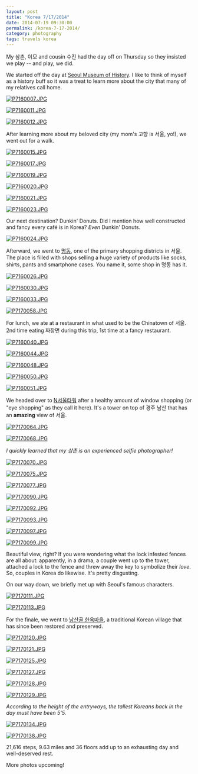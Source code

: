```yaml
---
layout: post
title: "Korea 7/17/2014"
date: 2014-07-19 09:30:00
permalink: /korea-7-17-2014/
category: photography
tags: travels korea
---
```

My 삼촌, 이모 and cousin 수진 had the day off on Thursday so they insisted we play -- and play, we did.

We started off the day at [Seoul Museum of History](http://eng.museum.seoul.kr/eng/index.do). I like to think of myself as a history buff so it was a treat to learn more about the city that many of my relatives call home.

[![P7160007.JPG](https://d23f6h5jpj26xu.cloudfront.net/gawyhhhmow3w_small.jpg)](http://img.svbtle.com/gawyhhhmow3w.jpg)

[![P7160011.JPG](https://d23f6h5jpj26xu.cloudfront.net/hc41wwfyil1kfw_small.jpg)](http://img.svbtle.com/hc41wwfyil1kfw.jpg)

[![P7160012.JPG](https://d23f6h5jpj26xu.cloudfront.net/iz5hnlgpsiv96w_small.jpg)](http://img.svbtle.com/iz5hnlgpsiv96w.jpg)

After learning more about my beloved city (my mom's 고향 is 서울, yo!), we went out for a walk.

[![P7160015.JPG](https://d23f6h5jpj26xu.cloudfront.net/jphnpoksbeyxda_small.jpg)](http://img.svbtle.com/jphnpoksbeyxda.jpg)

[![P7160017.JPG](https://d23f6h5jpj26xu.cloudfront.net/fkli4ztautpegg_small.jpg)](http://img.svbtle.com/fkli4ztautpegg.jpg)

[![P7160019.JPG](https://d23f6h5jpj26xu.cloudfront.net/9urwhaoz41x2oa_small.jpg)](http://img.svbtle.com/9urwhaoz41x2oa.jpg)

[![P7160020.JPG](https://d23f6h5jpj26xu.cloudfront.net/ijtuu1johgtg_small.jpg)](http://img.svbtle.com/ijtuu1johgtg.jpg)

[![P7160021.JPG](https://d23f6h5jpj26xu.cloudfront.net/fpruapdy39hava_small.jpg)](http://img.svbtle.com/fpruapdy39hava.jpg)

[![P7160023.JPG](https://d23f6h5jpj26xu.cloudfront.net/7a4vixtverpq_small.jpg)](http://img.svbtle.com/7a4vixtverpq.jpg)

Our next destination? Dunkin' Donuts. Did I mention how well constructed and fancy every café is in Korea? *Even* Dunkin' Donuts.

[![P7160024.JPG](https://d23f6h5jpj26xu.cloudfront.net/l1yzvdd727o4jq_small.jpg)](http://img.svbtle.com/l1yzvdd727o4jq.jpg)

Afterward, we went to [명동](http://english.visitkorea.or.kr/enu/SI/SI_EN_3_1_1_1.jsp?cid=264312), one of the primary shopping districts in 서울. The place is filled with shops selling a huge variety of products like socks, shirts, pants and smartphone cases. You name it, some shop in 명동 has it.

[![P7160026.JPG](https://d23f6h5jpj26xu.cloudfront.net/pl2ydndvbh0wg_small.jpg)](http://img.svbtle.com/pl2ydndvbh0wg.jpg)

[![P7160030.JPG](https://d23f6h5jpj26xu.cloudfront.net/s3iqueizb0gjkg_small.jpg)](http://img.svbtle.com/s3iqueizb0gjkg.jpg)

[![P7160033.JPG](https://d23f6h5jpj26xu.cloudfront.net/97yvsm7t16jw_small.jpg)](http://img.svbtle.com/97yvsm7t16jw.jpg)

[![P7170058.JPG](https://d23f6h5jpj26xu.cloudfront.net/vvlyzxzj0bvg3g_small.jpg)](http://img.svbtle.com/vvlyzxzj0bvg3g.jpg)

For lunch, we ate at a restaurant in what used to be the Chinatown of 서울. 2nd time eating 짜장면 during this trip, 1st time at a fancy restaurant.

[![P7160040.JPG](https://d23f6h5jpj26xu.cloudfront.net/qhp47udv2gsng_small.jpg)](http://img.svbtle.com/qhp47udv2gsng.jpg)

[![P7160044.JPG](https://d23f6h5jpj26xu.cloudfront.net/isoxkq6b8rrw_small.jpg)](http://img.svbtle.com/isoxkq6b8rrw.jpg)

[![P7160048.JPG](https://d23f6h5jpj26xu.cloudfront.net/la0ifntuen5lw_small.jpg)](http://img.svbtle.com/la0ifntuen5lw.jpg)

[![P7160050.JPG](https://d23f6h5jpj26xu.cloudfront.net/th2ss1yjd5wyfa_small.jpg)](http://img.svbtle.com/th2ss1yjd5wyfa.jpg)

[![P7160051.JPG](https://d23f6h5jpj26xu.cloudfront.net/xh5wpa1cymfuqq_small.jpg)](http://img.svbtle.com/xh5wpa1cymfuqq.jpg)

We headed over to [N서울타워](http://english.visitkorea.or.kr/enu/SI/SI_EN_3_1_1_1.jsp?cid=264550) after a healthy amount of window shopping (or "eye shopping" as they call it here). It's a tower on top of 경주 남산 that has an **amazing** view of 서울.

[![P7170064.JPG](https://d23f6h5jpj26xu.cloudfront.net/4lrd35yiopjiba_small.jpg)](http://img.svbtle.com/4lrd35yiopjiba.jpg)

[![P7170068.JPG](https://d23f6h5jpj26xu.cloudfront.net/5p5m4g1l51oqww_small.jpg)](http://img.svbtle.com/5p5m4g1l51oqww.jpg)

*I quickly learned that my 삼촌 is an experienced selfie photographer!*

[![P7170070.JPG](https://d23f6h5jpj26xu.cloudfront.net/qhenfoef6ecsyq_small.jpg)](http://img.svbtle.com/qhenfoef6ecsyq.jpg)

[![P7170075.JPG](https://d23f6h5jpj26xu.cloudfront.net/z5uh5djtamvlfq_small.jpg)](http://img.svbtle.com/z5uh5djtamvlfq.jpg)

[![P7170077.JPG](https://d23f6h5jpj26xu.cloudfront.net/ace6x4hbxmrduq_small.jpg)](http://img.svbtle.com/ace6x4hbxmrduq.jpg)

[![P7170090.JPG](https://d23f6h5jpj26xu.cloudfront.net/yh1sqracslyuw_small.jpg)](http://img.svbtle.com/yh1sqracslyuw.jpg)

[![P7170092.JPG](https://d23f6h5jpj26xu.cloudfront.net/qmfjio7srjrdiq_small.jpg)](http://img.svbtle.com/qmfjio7srjrdiq.jpg)

[![P7170093.JPG](https://d23f6h5jpj26xu.cloudfront.net/nkjmkxhc9bdqa_small.jpg)](http://img.svbtle.com/nkjmkxhc9bdqa.jpg)

[![P7170097.JPG](https://d23f6h5jpj26xu.cloudfront.net/lfcua2dp1bhcng_small.jpg)](http://img.svbtle.com/lfcua2dp1bhcng.jpg)

[![P7170099.JPG](https://d23f6h5jpj26xu.cloudfront.net/priflqfgs1bskw_small.jpg)](http://img.svbtle.com/priflqfgs1bskw.jpg)

Beautiful view, right? If you were wondering what the lock infested fences are all about: apparently, in a drama, a couple went up to the tower, attached a lock to the fence and threw away the key to symbolize their *love*. So, couples in Korea do likewise. It's pretty disgusting.

On our way down, we briefly met up with Seoul's famous characters.

[![P7170111.JPG](https://d23f6h5jpj26xu.cloudfront.net/eodo8e1tfzbrgg_small.jpg)](http://img.svbtle.com/eodo8e1tfzbrgg.jpg)

[![P7170113.JPG](https://d23f6h5jpj26xu.cloudfront.net/ixglxoxemn0afq_small.jpg)](http://img.svbtle.com/ixglxoxemn0afq.jpg)

For the finale, we went to [남산골 한옥마을](http://english.visitkorea.or.kr/enu/SI/SI_EN_3_1_1_1.jsp?cid=264116), a traditional Korean village that has since been restored and preserved.

[![P7170120.JPG](https://d23f6h5jpj26xu.cloudfront.net/96rywjdc2cjz5g_small.jpg)](http://img.svbtle.com/96rywjdc2cjz5g.jpg)

[![P7170121.JPG](https://d23f6h5jpj26xu.cloudfront.net/sfw0w9m0zphuq_small.jpg)](http://img.svbtle.com/sfw0w9m0zphuq.jpg)

[![P7170125.JPG](https://d23f6h5jpj26xu.cloudfront.net/c9tibz4wqbhdoq_small.jpg)](http://img.svbtle.com/c9tibz4wqbhdoq.jpg)

[![P7170127.JPG](https://d23f6h5jpj26xu.cloudfront.net/qiegnmgulgz20w_small.jpg)](http://img.svbtle.com/qiegnmgulgz20w.jpg)

[![P7170128.JPG](https://d23f6h5jpj26xu.cloudfront.net/v2yggexa1ze3cq_small.jpg)](http://img.svbtle.com/v2yggexa1ze3cq.jpg)

[![P7170129.JPG](https://d23f6h5jpj26xu.cloudfront.net/rsfbmusq2r9pga_small.jpg)](http://img.svbtle.com/rsfbmusq2r9pga.jpg)

*According to the height of the entryways, the tallest Koreans back in the day must have been 5'5.*

[![P7170134.JPG](https://d23f6h5jpj26xu.cloudfront.net/zgt2jlgohb4ntq_small.jpg)](http://img.svbtle.com/zgt2jlgohb4ntq.jpg)

[![P7170138.JPG](https://d23f6h5jpj26xu.cloudfront.net/vgqqlekudxgmhq_small.jpg)](http://img.svbtle.com/vgqqlekudxgmhq.jpg)

21,616 steps, 9.63 miles and 36 floors add up to an exhausting day and well-deserved rest.

More photos upcoming!
